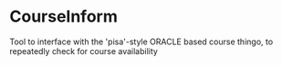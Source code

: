 CourseInform
============

Tool to interface with the 'pisa'-style ORACLE based course thingo, to repeatedly check for course availability
